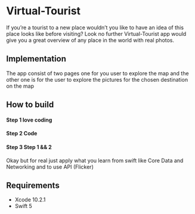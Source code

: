# Virtual-Tourist

If you’re a tourist to a new place wouldn’t you like to have an idea of this place looks like before visiting? 
Look no further Virtual-Tourist app would give you a great overview of any place in the world with real photos.

## Implementation

The app consist of two pages one for you user to explore the map and the other one is for the user to explore the pictures for the chosen destination on the map 

## How to build

#### Step 1 love coding 
#### Step 2 Code 
#### Step 3 Step 1 && 2 

Okay but for real just apply what you learn from swift like Core Data and Networking and to use API (Flicker)

## Requirements

 - Xcode 10.2.1
 - Swift 5


 
